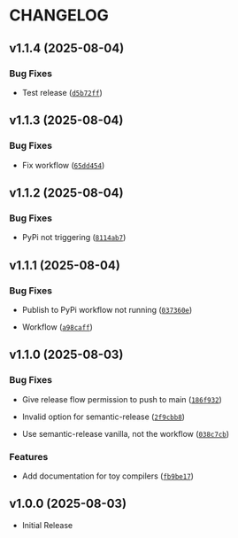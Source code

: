 # CHANGELOG

<!-- version list -->

## v1.1.4 (2025-08-04)

### Bug Fixes

- Test release
  ([`d5b72ff`](https://github.com/varphi-lang/varphi-devkit/commit/d5b72ff6b659b8a072e48fb3f24387ffd6e0a566))


## v1.1.3 (2025-08-04)

### Bug Fixes

- Fix workflow
  ([`65dd454`](https://github.com/varphi-lang/varphi-devkit/commit/65dd454bc0e3cb1c936dc168d9b9905aec0bccdd))


## v1.1.2 (2025-08-04)

### Bug Fixes

- PyPi not triggering
  ([`8114ab7`](https://github.com/varphi-lang/varphi-devkit/commit/8114ab7bf6f7590476ad190d839f24edb7eba4de))


## v1.1.1 (2025-08-04)

### Bug Fixes

- Publish to PyPi workflow not running
  ([`037360e`](https://github.com/varphi-lang/varphi-devkit/commit/037360e01db8ce8c9c6148b22322942c38af2283))

- Workflow
  ([`a98caff`](https://github.com/varphi-lang/varphi-devkit/commit/a98caff2cf79e68e9aaf82f1bb7aaefdb8307d68))


## v1.1.0 (2025-08-03)

### Bug Fixes

- Give release flow permission to push to main
  ([`186f932`](https://github.com/varphi-lang/varphi-devkit/commit/186f9321e9aaf42e00caba881805361300792637))

- Invalid option for semantic-release
  ([`2f9cbb8`](https://github.com/varphi-lang/varphi-devkit/commit/2f9cbb8aa5dfbe96670f3cdf51b2d29a1b015ef4))

- Use semantic-release vanilla, not the workflow
  ([`038c7cb`](https://github.com/varphi-lang/varphi-devkit/commit/038c7cb783544fdf16da90059cb758714fbe2e61))

### Features

- Add documentation for toy compilers
  ([`fb9be17`](https://github.com/varphi-lang/varphi-devkit/commit/fb9be178d7fb52d943a3236092348fd046a25472))


## v1.0.0 (2025-08-03)

- Initial Release
